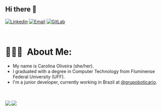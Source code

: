 ## Hi there 👋

[![Linkedin](https://img.shields.io/badge/-LinkedIn-0077B5?style=for-the-badge&logo=linkedin&logoColor=white&link=https://www.linkedin.com/in/carolinasao6/)](https://www.linkedin.com/in/carolinasao6/)
[![Email](https://img.shields.io/badge/-Email-%23333?style=for-the-badge&logo=gmail&logoColor=white)](mailto:carolinasao6@gmail.com)
[![GitLab](https://img.shields.io/badge/GitLab-330F63?style=for-the-badge&logo=gitlab&logoColor=white&link=https://gitlab.com/carololiveira6)](https://gitlab.com/carololiveira6)

</br>

# 👨🏻‍💻 &nbsp;About Me:

- My name is Carolina Oliveira (she/her).
- I graduated with a degree in Computer Technology from Fluminense Federal University (UFF).
- I'm a junior developer, currently working in Brazil at [@grupoboticario](https://github.com/grupoboticario).

</br>
</br>

<a href="https://github.com/carololiveira6">
  <img align="center" src="https://github-readme-stats.vercel.app/api?username=carololiveira6&count_private=true&show_icons=true&theme=github_dark" />
</a>
<a href="https://github.com/carololiveira6">
  <img align="center" src="https://github-readme-stats.vercel.app/api/top-langs/?username=carololiveira6&theme=github_dark&layout=compact" />
</a>
